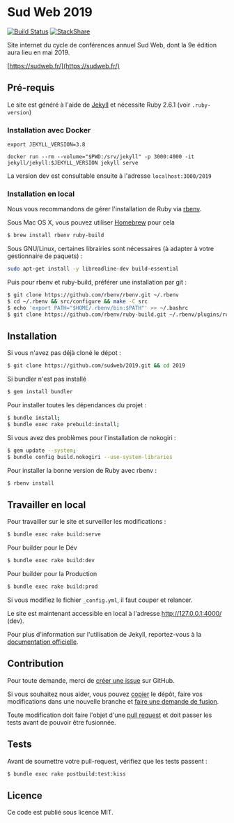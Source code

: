 # Sud Web 2019

[![Build Status](https://travis-ci.org/sudweb/2019.svg?branch=master)](https://travis-ci.org/sudweb/2019)
[![StackShare](https://img.shields.io/badge/tech-stack-0690fa.svg?style=flat)](https://stackshare.io/sud-web/sud-web)

Site internet du cycle de conférences annuel Sud Web, dont la 9e édition aura lieu en mai 2019.

[https://sudweb.fr/](https://sudweb.fr/)

## Pré-requis

Le site est généré à l'aide de [Jekyll](http://jekyllrb.com/) et nécessite Ruby 2.6.1 (voir `.ruby-version`)

### Installation avec Docker

```
export JEKYLL_VERSION=3.8

docker run --rm --volume="$PWD:/srv/jekyll" -p 3000:4000 -it jekyll/jekyll:$JEKYLL_VERSION jekyll serve
```

La version dev est consultable ensuite à l'adresse `localhost:3000/2019`

### Installation en local

Nous vous recommandons de gérer l'installation de Ruby via [rbenv](http://rbenv.org/).

Sous Mac OS X, vous pouvez utiliser [Homebrew](http://brew.sh/) pour cela
```bash
$ brew install rbenv ruby-build
```

Sous GNU/Linux, certaines librairies sont nécessaires (à adapter à votre gestionnaire de paquets) :

```bash
sudo apt-get install -y libreadline-dev build-essential
```

Puis pour rbenv et ruby-build, préférer une installation par git :

```bash
$ git clone https://github.com/rbenv/rbenv.git ~/.rbenv
$ cd ~/.rbenv && src/configure && make -C src
$ echo 'export PATH="$HOME/.rbenv/bin:$PATH"' >> ~/.bashrc
$ git clone https://github.com/rbenv/ruby-build.git ~/.rbenv/plugins/ruby-build
```

## Installation

Si vous n'avez pas déjà cloné le dépot :
```bash
$ git clone https://github.com/sudweb/2019.git && cd 2019
```

Si bundler n'est pas installé
```bash
$ gem install bundler
```

Pour installer toutes les dépendances du projet :
```bash
$ bundle install;
$ bundle exec rake prebuild:install;
```

Si vous avez des problèmes pour l'installation de nokogiri :
```bash
$ gem update --system;
$ bundle config build.nokogiri --use-system-libraries
```

Pour installer la bonne version de Ruby avec rbenv :
```bash
$ rbenv install
```

## Travailler en local

Pour travailler sur le site et surveiller les modifications :

```bash
$ bundle exec rake build:serve
```

Pour builder pour le Dév

```bash
$ bundle exec rake build:dev
```

Pour builder pour la Production

```bash
$ bundle exec rake build:prod
```

Si vous modifiez le fichier `_config.yml`, il faut couper et relancer.

Le site est maintenant accessible en local à l'adresse http://127.0.0.1:4000/ (dev).

Pour plus d'information sur l'utilisation de Jekyll, reportez-vous à la [documentation officielle](http://jekyllrb.com/docs/home/).


## Contribution

Pour toute demande, merci de [créer une issue](https://github.com/sudweb/2019/issues/new) sur GitHub.

Si vous souhaitez nous aider, vous pouvez [copier](https://help.github.com/articles/fork-a-repo/) le dépôt, faire vos modifications dans une nouvelle branche et [faire une demande de fusion](https://github.com/sudweb/2019/pulls).

Toute modification doit faire l'objet d'une [pull request](https://github.com/sudweb/2019/pulls) et doit passer les tests avant de pouvoir être fusionnée.

## Tests

Avant de soumettre votre pull-request, vérifiez que les tests passent :

```bash
$ bundle exec rake postbuild:test:kiss
```

## Licence

Ce code est publié sous licence MIT.
